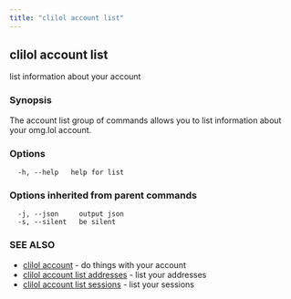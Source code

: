 ```yaml
---
title: "clilol account list"
---
```

## clilol account list

list information about your account

### Synopsis

The account list group of commands allows you to list information about your omg.lol account.

### Options

```
  -h, --help   help for list
```

### Options inherited from parent commands

```
  -j, --json     output json
  -s, --silent   be silent
```

### SEE ALSO

* [clilol account](clilol_account.md)	 - do things with your account
* [clilol account list addresses](clilol_account_list_addresses.md)	 - list your addresses
* [clilol account list sessions](clilol_account_list_sessions.md)	 - list your sessions

